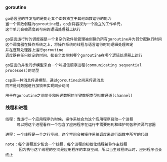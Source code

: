 #### goroutine

>>>
    go语言里的并发指的是能让某个函数独立于其他函数运行的能力
    当一个函数创建为goroutine是，go会将器视为一个独立的工作单元，
    这个单元会被调度到可用的逻辑处理器上执行

    go语言运行时的调度器是一个复杂的软件能管理被创建的所有goroutine并为其分配执行时间
    这个调度器在操作系统之上，将操作系统的线程与语言运行时的逻辑处理绑定
    并在逻辑处理器上运行goroutine
    调度器在任何给定的时间，都会全面控制哪个goroutine在哪个逻辑处理器上运行

    go语言的并发同步模型来自一个叫通信顺序进程(communicating sequential processes)的范型

    csp是一种消息传递模型，通过goroutine之间来传递消息
    而不是对数据进行加锁来实现同步访问

    用于在goroutine之间同步和传递数据的关键数据类型叫做通道(channel)

#### 线程和进程

>>>
    线程：当运行一个应用程序的时候，操作系统会为这个应用程序启动一个进程
         可以把这个进程看作一个包含了应用程序在运行中需要用到和维护的各种资源的容器

    进程：一个线程是一个之行空间，这个空间会被操作系统调度来运行函数中所写的代码

    note：每个进程至少包含一个线程，每个进程的初始化线程被称作主线程
          因为执行这个线程的空间是应用程序的本身空间，所以当主线程终止时，应用程序也会终止